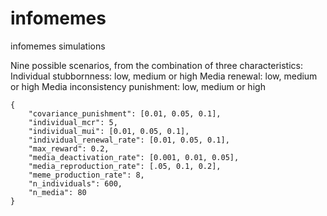# infomemes
 infomemes simulations


Nine possible scenarios, from the combination of three characteristics:
Individual stubbornness: low, medium or high
Media renewal: low, medium or high
Media inconsistency punishment: low, medium or high

```
{
    "covariance_punishment": [0.01, 0.05, 0.1],
    "individual_mcr": 5,
    "individual_mui": [0.01, 0.05, 0.1],
    "individual_renewal_rate": [0.01, 0.05, 0.1],
    "max_reward": 0.2,
    "media_deactivation_rate": [0.001, 0.01, 0.05],
    "media_reproduction_rate": [.05, 0.1, 0.2],
    "meme_production_rate": 8,
    "n_individuals": 600,
    "n_media": 80
}
```
